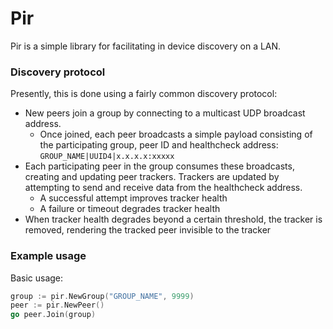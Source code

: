 Pir
===

Pir is a simple library for facilitating in device discovery on a LAN.

### Discovery protocol
Presently, this is done using a fairly common discovery protocol:

* New peers join a group by connecting to a multicast UDP broadcast address.
  * Once joined, each peer broadcasts a simple payload consisting of the participating group, peer ID and healthcheck address: `GROUP_NAME|UUID4|x.x.x.x:xxxxx`
* Each participating peer in the group consumes these broadcasts, creating and updating peer trackers. Trackers are updated by attempting to send and receive data from the healthcheck address.
  * A successful attempt improves tracker health
  * A failure or timeout degrades tracker health
* When tracker health degrades beyond a certain threshold, the tracker is removed, rendering the tracked peer invisible to the tracker

### Example usage
Basic usage:
```go
group := pir.NewGroup("GROUP_NAME", 9999)
peer := pir.NewPeer()
go peer.Join(group)
```
